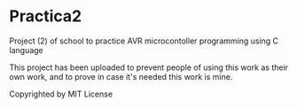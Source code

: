 # Practica2
 Project (2) of school to practice AVR microcontoller programming using C language

 This project has been uploaded to prevent people of using this work as their own work, and to prove in case it's needed this work is mine.
 
 Copyrighted by MIT License
